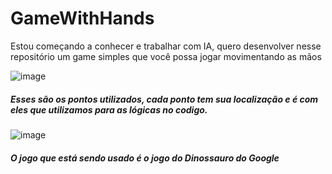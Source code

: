 # GameWithHands
Estou começando a conhecer e trabalhar com IA, quero desenvolver nesse repositório um game simples que você possa jogar movimentando as mãos

![image](https://user-images.githubusercontent.com/93723573/233407253-c8100f7e-b2e0-41a5-b8d1-d346bb45a253.png)
##### Esses são os pontos utilizados, cada ponto tem sua localização e é com eles que utilizamos para as lógicas no codigo.

![image](https://user-images.githubusercontent.com/93723573/233449373-1f9c032d-d32b-431a-9d73-f6a7fe752c32.png)
##### O jogo que está sendo usado é o jogo do Dinossauro do Google
